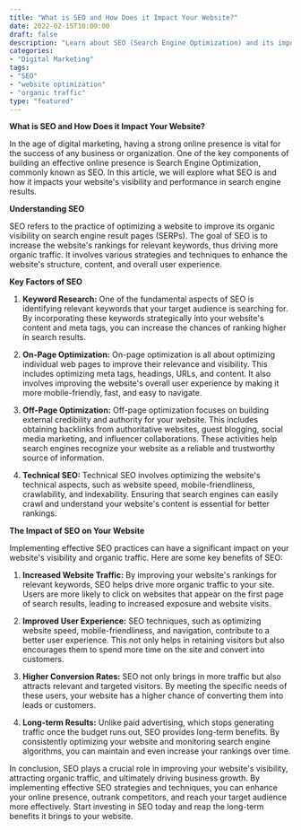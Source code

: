 ```yaml
---
title: "What is SEO and How Does it Impact Your Website?"
date: 2022-02-15T10:00:00
draft: false
description: "Learn about SEO (Search Engine Optimization) and its importance in improving website visibility and attracting organic traffic."
categories:
- "Digital Marketing"
tags:
- "SEO"
- "website optimization"
- "organic traffic"
type: "featured"
---
```


**What is SEO and How Does it Impact Your Website?**

In the age of digital marketing, having a strong online presence is vital for the success of any business or organization. One of the key components of building an effective online presence is Search Engine Optimization, commonly known as SEO. In this article, we will explore what SEO is and how it impacts your website's visibility and performance in search engine results.

**Understanding SEO**

SEO refers to the practice of optimizing a website to improve its organic visibility on search engine result pages (SERPs). The goal of SEO is to increase the website's rankings for relevant keywords, thus driving more organic traffic. It involves various strategies and techniques to enhance the website's structure, content, and overall user experience.

**Key Factors of SEO**

1. **Keyword Research:** One of the fundamental aspects of SEO is identifying relevant keywords that your target audience is searching for. By incorporating these keywords strategically into your website's content and meta tags, you can increase the chances of ranking higher in search results.

2. **On-Page Optimization:** On-page optimization is all about optimizing individual web pages to improve their relevance and visibility. This includes optimizing meta tags, headings, URLs, and content. It also involves improving the website's overall user experience by making it more mobile-friendly, fast, and easy to navigate.

3. **Off-Page Optimization:** Off-page optimization focuses on building external credibility and authority for your website. This includes obtaining backlinks from authoritative websites, guest blogging, social media marketing, and influencer collaborations. These activities help search engines recognize your website as a reliable and trustworthy source of information.

4. **Technical SEO:** Technical SEO involves optimizing the website's technical aspects, such as website speed, mobile-friendliness, crawlability, and indexability. Ensuring that search engines can easily crawl and understand your website's content is essential for better rankings.

**The Impact of SEO on Your Website**

Implementing effective SEO practices can have a significant impact on your website's visibility and organic traffic. Here are some key benefits of SEO:

1. **Increased Website Traffic:** By improving your website's rankings for relevant keywords, SEO helps drive more organic traffic to your site. Users are more likely to click on websites that appear on the first page of search results, leading to increased exposure and website visits.

2. **Improved User Experience:** SEO techniques, such as optimizing website speed, mobile-friendliness, and navigation, contribute to a better user experience. This not only helps in retaining visitors but also encourages them to spend more time on the site and convert into customers.

3. **Higher Conversion Rates:** SEO not only brings in more traffic but also attracts relevant and targeted visitors. By meeting the specific needs of these users, your website has a higher chance of converting them into leads or customers.

4. **Long-term Results:** Unlike paid advertising, which stops generating traffic once the budget runs out, SEO provides long-term benefits. By consistently optimizing your website and monitoring search engine algorithms, you can maintain and even increase your rankings over time.

In conclusion, SEO plays a crucial role in improving your website's visibility, attracting organic traffic, and ultimately driving business growth. By implementing effective SEO strategies and techniques, you can enhance your online presence, outrank competitors, and reach your target audience more effectively. Start investing in SEO today and reap the long-term benefits it brings to your website.
